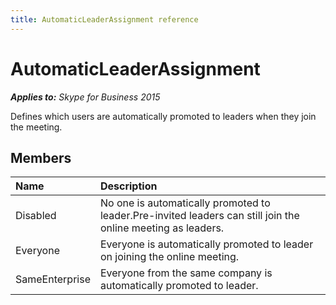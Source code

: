 ```yaml
---
title: AutomaticLeaderAssignment reference
---
```

# AutomaticLeaderAssignment


_**Applies to:** Skype for Business 2015_

Defines which users are automatically promoted to leaders when they join the meeting.
            
## Members



|**Name**|**Description**|
|:-----|:-----|
|Disabled|No one is automatically promoted to leader.Pre-invited leaders can still join the online meeting as leaders.|
|Everyone|Everyone is automatically promoted to leader on joining the online meeting.|
|SameEnterprise|Everyone from the same company is automatically promoted to leader.|
